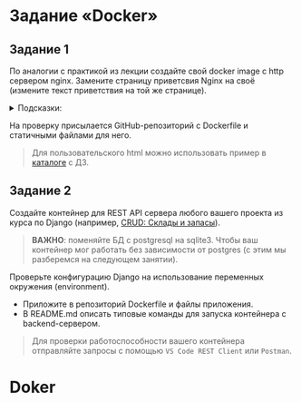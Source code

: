 # Задание «Docker»
## Задание 1

По аналогии с практикой из лекции создайте свой docker image с http сервером nginx. Замените страницу приветсвия Nginx на своё (измените текст приветствия на той же странице).

<details>
<summary>Подсказки:</summary>
В официальном образе nginx стандартный путь к статичным файлам `/usr/share/nginx/html`.  
</details>

На проверку присылается GitHub-репозиторий с Dockerfile и статичными файлами для него.

> Для пользовательского html можно использовать пример в [каталоге](html/) с ДЗ.

## Задание 2

Создайте контейнер для REST API сервера любого вашего проекта из курса по Django (например, [CRUD: Склады и запасы](https://github.com/netology-code/dj-homeworks/tree/drf/3.2-crud/stocks_products)).

> **ВАЖНО**: поменяйте БД с postgresql на sqlite3. Чтобы ваш контейнер мог работать без зависимости от postgres (с этим мы разберемся на следующем занятии).

Проверьте конфигурацию Django на использование переменных окружения (environment).

- Приложите в репозиторий Dockerfile и файлы приложения.
- В README.md описать типовые команды для запуска контейнера c backend-сервером.

> Для проверки работоспособности вашего контейнера отправляйте запросы с помощью `VS Code REST Client` или `Postman`.
# Doker
